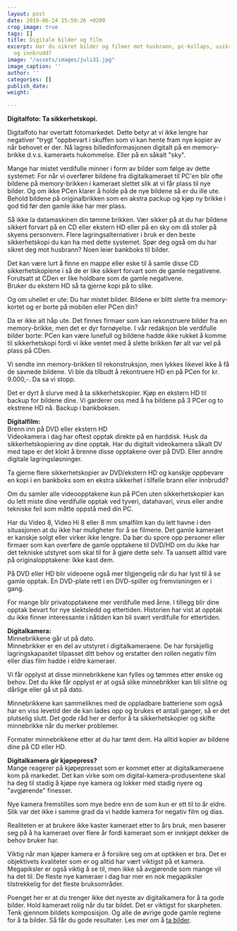 ```yaml
---
layout: post
date: 2019-06-24 15:59:26 +0200
crop_image: true
tags: []
title: Digitale bilder og film
excerpt: Har du sikret bilder og filmer mot husbrann, pc-kollaps, usikre skyer, mobiltyveri
  og innbrudd?
image: "/assets/images/juli31.jpg"
image_caption: ''
author: ''
categories: []
publish_date: 
weight: 

---
```

**Digitalfoto: Ta sikkerhetskopi.**

Digitalfoto har overtatt fotomarkedet. Dette betyr at vi ikke lengre har negativer "trygt "oppbevart i skuffen som vi kan hente fram nye kopier av når behovet er der. Nå lagres billedinformasjonen digitalt på en memory-brikke d.v.s. kameraets hukommelse. Eller på en såkalt "sky".

Mange har mistet verdifulle minner i form av bilder som følge av dette systemet: For når vi overfører bildene fra digitalkameraet til PC'en blir ofte bildene på memory-brikken i kameraet slettet slik at vi får plass til nye bilder. Og om ikke PCen klarer å holde på de nye bildene så er du ille ute. Behold bildene på originalbrikken som en akstra packup og kjøp ny brikke i god tid før den gamle ikke har mer plass.

Så ikke la datamaskinen din tømme brikken. Vær sikker på at du har bildene sikkert forvart på en CD eller ekstern HD eller på en sky om då stoler på skyens personvern. Flere lagringsalternativer i bruk er den beste sikkerhetskopi du kan ha med dette systemet. Spør deg også om du har sikret deg mot husbrann? Noen leier bankboks til bilder.

Det kan være lurt å finne en mappe eller eske til å samle disse CD sikkerhetskopiene i så de er like sikkert forvart som de gamle negativene. Forutsatt at CDen er like holdbare som de gamle negativene.  
Bruker du ekstern HD så ta gjerne kopi på to slike.

Og om uhellet er ute: Du har mistet bilder. Bildene er blitt slette fra memory-kortet og er borte på mobilen eller PCen din?

Da er ikke alt håp ute. Det finnes firmaer som kan rekonstruere bilder fra en memory-brikke, men det er dyr fornøyelse. I vår redaksjon ble verdifulle bilder borte: PCen kan være lunefull og bildene hadde ikke rukket å komme til sikkerhetskopi fordi vi ikke ventet med å slette brikken før alt var vel på plass på CDen.

Vi sendte inn memory-brikken til rekonstruksjon, men lykkes likevel ikke å få de savnede bildene. Vi ble da tilbudt å rekontruere HD en på PCen for kr. 9.000,-. Da sa vi stopp.

Det er dyrt å slurve med å ta sikkerhetskopier. Kjøp en ekstern HD til backup for bildene dine. Vi garderer oss med å ha bildene på 3 PCer og to ekstrene HD nå. Backup i bankboksen.

**Digitalfilm:**  
Brenn inn på DVD eller ekstern HD  
Videokamera i dag har oftest opptak direkte på en harddisk. Husk da sikkerhetskopiering av dine opptak. Har du digitalt videokamera såkalt DV med tape er det klokt å brenne disse opptakene over på DVD. Eller anndre digitale lagringsløsninger.

Ta gjerne flere sikkerhetskopier av DVD/ekstern HD og kanskje oppbevare en kopi i en bankboks som en ekstra sikkerhet i tilfelle brann eller innbrudd?

Om du samler alle videoopptakene kun på PCen uten sikkerhetskopier kan du lett miste dine verdifulle opptak ved tyveri, datahavari, virus eller andre tekniske feil som måtte oppstå med din PC.

Har du Video 8, Video Hi 8 eller 8 mm smalfilm kan du lett havne i den situasjonen at du ikke har muligheter for å se filmene. Det gamle kameraet er kanskje solgt eller virker ikke lengre. Da bør du spore opp personer eller firmaer som kan overføre de gamle opptakene til DVD/HD om du ikke har det tekniske utstyret som skal til for å gjøre dette selv. Ta uansett alltid vare på originalopptakene: Ikke kast dem.

På DVD eller HD blir videoene også mer tilgjengelig når du har lyst til å se gamle opptak. En DVD-plate rett i en DVD-spiller og fremvisningen er i gang.

For mange blir privatopptakene mer verdifulle med årne. I tillegg blir dine opptak bevart for nye slektsledd og ettertiden. Historien har vist at opptak du ikke finner interessante i nåtiden kan bli svært verdifulle for ettertiden.

**Digitalkamera:**  
Minnebrikkene går ut på dato.  
Minnebrikker er en del av utstyret i digitalkameraene. De har forskjellig lagringskapasitet tilpasset ditt behov og erstatter den rollen negativ film eller dias film hadde i eldre kameraer.

Vi får opplyst at disse minnebrikkene kan fylles og tømmes etter ønske og behov. Det du ikke får opplyst er at også slike minnebrikker kan bli slitne og dårlige eller gå ut på dato.

Minnebrikkene kan sammeliknes med de oppladbare batteriene som også har en viss levetid der de kan lades opp og brukes et antall ganger, så er det plutselig slutt. Det gode råd her er derfor å ta sikkerhetskopier og skifte minnebrikke når du merker problemer.

Formater minnebrikkene etter at du har tømt dem. Ha alltid kopier av bildene dine på CD eller HD.

**Digitalkamera gir kjøpepress?**  
Mange reagerer på kjøpepresset som er kommet etter at digitalkameraene kom på markedet. Det kan virke som om digital-kamera-produsentene skal ha deg til stadig å kjøpe nye kamera og lokker med stadig nyere og "avgjørende" finesser.

Nye kamera fremstilles som mye bedre enn de som kun er ett til to år eldre. Slik var det ikke i samme grad da vi hadde kamera for negativ film og dias.

Realiteten er at brukere ikke kaster kameraet etter to års bruk, men baserer seg på å ha kameraet over flere år fordi kameraet som er innkjøpt dekker de behov bruker har.

Viktig når man kjøper kamera er å forsikre seg om at optikken er bra. Det er objektivets kvaliteter som er og alltid har vært viktigst på et kamera. Megapiksler er også viktig å se til, men ikke så avgjørende som mange vil ha det til. De fleste nye kameraer i dag har mer en nok megapiksler tilstrekkelig for det fleste bruksområder.

Poenget her er at du trenger ikke det nyeste av digitalkamera for å ta gode bilder. Hold kameraet rolig når du tar bildet. Det er viktigst for skarpheten. Tenk gjennom bildets komposisjon. Og alle de øvrige gode gamle reglene for å ta bilder. Så får du gode resultater. Les mer om å [ta bilder](http://www.helping.no/fototips.htm).